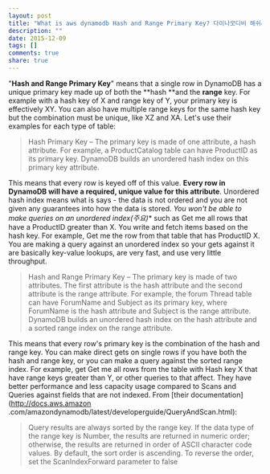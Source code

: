 ```yaml
---
layout: post
title: "What is aws dynamodb Hash and Range Primary Key? 다이나모디비 해쉬&레인지"
description: ""
date: 2015-12-09
tags: []
comments: true
share: true
---
```


"**Hash and Range Primary Key**" means that a single row in DynamoDB has a
unique primary key made up of both the **hash **and the **range** key. For
example with a hash key of X and range key of Y, your primary key is
effectively XY. You can also have multiple range keys for the same hash key
but the combination must be unique, like XZ and XA. Let's use their examples
for each type of table:

  

> Hash Primary Key – The primary key is made of one attribute, a hash
attribute. For example, a ProductCatalog table can have ProductID as its
primary key. DynamoDB builds an unordered hash index on this primary key
attribute.  

This means that every row is keyed off of this value. **Every row in DynamoDB
will have a required, unique value for this attribute**. Unordered hash index
means what is says - the data is not ordered and you are not given any
guarantees into how the data is stored. **You won't be able to make queries on
an unordered index*(주요)** such as Get me all rows that have a ProductID
greater than X. You write and fetch items based on the hash key. For example,
Get me the row from that table that has ProductID X. You are making a query
against an unordered index so your gets against it are basically key-value
lookups, are very fast, and use very little throughput.

  

> Hash and Range Primary Key – The primary key is made of two attributes. The
first attribute is the hash attribute and the second attribute is the range
attribute. For example, the forum Thread table can have ForumName and Subject
as its primary key, where ForumName is the hash attribute and Subject is the
range attribute. DynamoDB builds an unordered hash index on the hash attribute
and a sorted range index on the range attribute.

This means that every row's primary key is the combination of the hash and
range key. You can make direct gets on single rows if you have both the hash
and range key, or you can make a query against the sorted range index. For
example, get Get me all rows from the table with Hash key X that have range
keys greater than Y, or other queries to that affect. They have better
performance and less capacity usage compared to Scans and Queries against
fields that are not indexed. From [their documentation](http://docs.aws.amazon
.com/amazondynamodb/latest/developerguide/QueryAndScan.html):

  

> Query results are always sorted by the range key. If the data type of the
range key is Number, the results are returned in numeric order; otherwise, the
results are returned in order of ASCII character code values. By default, the
sort order is ascending. To reverse the order, set the ScanIndexForward
parameter to false  

  

